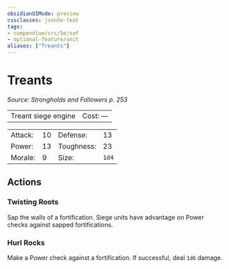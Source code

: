 ```yaml
---
obsidianUIMode: preview
cssclasses: json5e-feat
tags:
- compendium/src/5e/saf
- optional-feature/unit
aliases: ["Treants"]
---
```

# Treants
*Source: Strongholds and Followers p. 253*  

|    |    |
|----|----|
| Treant siege engine | Cost: — |

|    |    |    |    |
|----|----|----|----|
| Attack: | 10 | Defense: | 13 |
| Power: | 13 | Toughness: | 23 |
| Morale: | 9 | Size: | `1d4` |

## Actions

### Twisting Roots

Sap the walls of a fortification. Siege units have advantage on Power checks against sapped fortifications.

### Hurl Rocks

Make a Power check against a fortification. If successful, deal `1d6` damage.